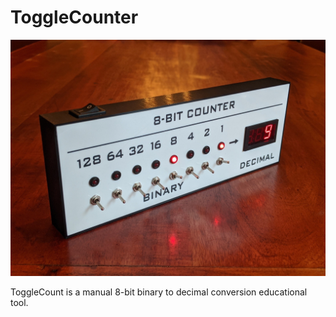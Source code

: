 # ToggleCounter
 
![Front panel image](https://github.com/reubenstr/ToggleCounter/blob/master/images/small/toggleCounter-front.jpg)

ToggleCount is a manual 8-bit binary to decimal conversion educational tool.
